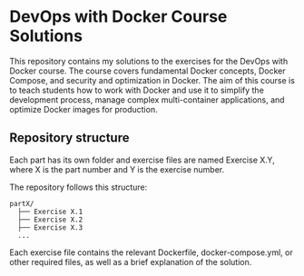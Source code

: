 # DevOps with Docker Course Solutions

This repository contains my solutions to the exercises for the DevOps with Docker course. The course covers fundamental Docker concepts, Docker Compose, and security and optimization in Docker. The aim of this course is to teach students how to work with Docker and use it to simplify the development process, manage complex multi-container applications, and optimize Docker images for production.

## Repository structure

Each part has its own folder and exercise files are named Exercise X.Y, where X is the part number and Y is the exercise number.

The repository follows this structure:

````
partX/
  ├── Exercise X.1
  ├── Exercise X.2
  ├── Exercise X.3
  ...
````
Each exercise file contains the relevant Dockerfile, docker-compose.yml, or other required files, as well as a brief explanation of the solution.


